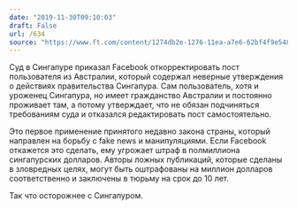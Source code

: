 ```yaml
---
date: "2019-11-30T09:10:03"
draft: False
url: /634
source: "https://www.ft.com/content/1274db2e-1276-11ea-a7e6-62bf4f9e548a"
---
```


Суд в Сингапуре приказал Facebook откорректировать пост пользователя из Австралии, который содержал неверные утверждения о действиях правительства Сингапура. Сам пользователь, хотя и уроженец Сингапура, но имеет гражданство Австралии и постоянно проживает там, а потому утверждает, что не обязан подчиняться требованиям суда и отказался редактировать пост самостоятельно.

Это первое применение принятого недавно закона страны, который направлен на борьбу с fake news и манипуляциями. Если Facebook откажется это сделать, ему угрожает штраф в полмиллиона сингапурских долларов. Авторы ложных публикаций, которые сделаны в зловредных целях, могут быть оштрафованы на миллион долларов соответственно и заключены в тюрьму на срок до 10 лет.

Так что осторожнее с Сингапуром.
